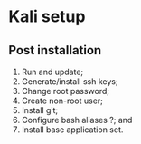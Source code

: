 # Kali setup
## Post installation
1.  Run and update;
2. Generate/install ssh keys;
3. Change root password;
4. Create non-root user;
5. Install git;
6. Configure bash aliases ?; and
7. Install base application set.